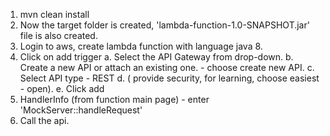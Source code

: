 1. mvn clean install
2. Now the target folder is created, 'lambda-function-1.0-SNAPSHOT.jar' file is also created.
3. Login to aws, create lambda function with language java 8.
4. Click on add trigger
   a. Select the API Gateway from drop-down.
   b. Create a new API or attach an existing one. - choose create new API.
   c. Select API type - REST 
   d. ( provide security, for learning, choose easiest - open).
   e. Click add
5. HandlerInfo (from function main page) - enter
   'MockServer::handleRequest'
6. Call the api.   